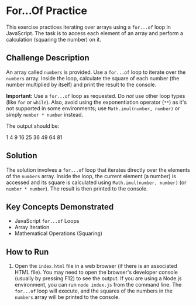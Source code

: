 # For...Of Practice

This exercise practices iterating over arrays using a `for...of` loop in JavaScript. The task is to access each element of an array and perform a calculation (squaring the number) on it.

## Challenge Description

An array called `numbers` is provided. Use a `for...of` loop to iterate over the `numbers` array. Inside the loop, calculate the square of each number (the number multiplied by itself) and print the result to the console.

**Important:** Use a `for...of` loop as requested.  Do *not* use other loop types (like `for` or `while`).  Also, avoid using the exponentiation operator (`**`) as it's not supported in some environments; use `Math.imul(number, number)` or simply `number * number` instead.

The output should be:

1
4
9
16
25
36
49
64
81

## Solution

The solution involves a `for...of` loop that iterates directly over the elements of the `numbers` array. Inside the loop, the current element (a number) is accessed and its square is calculated using `Math.imul(number, number)` (or `number * number`). The result is then printed to the console.

## Key Concepts Demonstrated

*   JavaScript `for...of` Loops
*   Array Iteration
*   Mathematical Operations (Squaring)

## How to Run

1.  Open the `index.html` file in a web browser (if there is an associated HTML file). You may need to open the browser's developer console (usually by pressing F12) to see the output. If you are using a Node.js environment, you can run `node index.js` from the command line. The `for...of` loop will execute, and the squares of the numbers in the `numbers` array will be printed to the console.